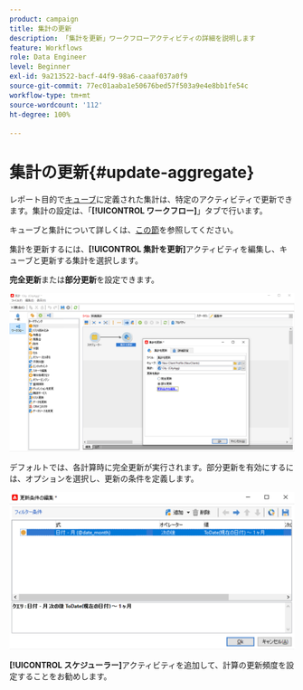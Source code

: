 ```yaml
---
product: campaign
title: 集計の更新
description: 「集計を更新」ワークフローアクティビティの詳細を説明します
feature: Workflows
role: Data Engineer
level: Beginner
exl-id: 9a213522-bacf-44f9-98a6-caaaf037a0f9
source-git-commit: 77ec01aaba1e50676bed57f503a9e4e8bb1fe54c
workflow-type: tm+mt
source-wordcount: '112'
ht-degree: 100%

---
```


# 集計の更新{#update-aggregate}

レポート目的で[キューブ](../../v8/reporting/gs-cubes.md)に定義された集計は、特定のアクティビティで更新できます。集計の設定は、「**[!UICONTROL ワークフロー]**」タブで行います。

キューブと集計について詳しくは、[この節](../../v8/reporting/customize-cubes.md#calculate-and-use-aggregates)を参照してください。

集計を更新するには、**[!UICONTROL 集計を更新]**&#x200B;アクティビティを編集し、キューブと更新する集計を選択します。

**完全更新**&#x200B;または&#x200B;**部分更新**&#x200B;を設定できます。

![](assets/update-aggregate-details.png)

デフォルトでは、各計算時に完全更新が実行されます。部分更新を有効にするには、オプションを選択し、更新の条件を定義します。

![](assets/update-aggregate-partial.png)

**[!UICONTROL スケジューラー]**&#x200B;アクティビティを追加して、計算の更新頻度を設定することをお勧めします。
